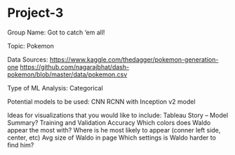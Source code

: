 # Project-3
Group Name:
Got to catch ‘em all!

Topic: 
Pokemon

Data Sources:
https://www.kaggle.com/thedagger/pokemon-generation-one
https://github.com/nagarajbhat/dash-pokemon/blob/master/data/pokemon.csv


Type of ML Analysis:
Categorical 

Potential models to be used:
CNN
RCNN with Inception v2 model



Ideas for visualizations that you would like to include:
Tableau Story – 
	Model Summary?
	Training and Validation Accuracy 
	Which colors does Waldo appear the most with?
	Where is he most likely to appear (conner left side, center, etc)
	Avg size of Waldo in page
	Which settings is Waldo harder to find him?
